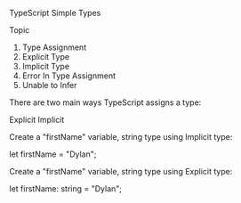 TypeScript Simple Types

Topic
1. Type Assignment
2. Explicit Type
3. Implicit Type
4. Error In Type Assignment
5. Unable to Infer





There are two main ways TypeScript assigns a type:

Explicit
Implicit



Create a "firstName" variable, string type using Implicit type:

let firstName = "Dylan";



Create a "firstName" variable, string type using Explicit type:

let firstName: string = "Dylan";